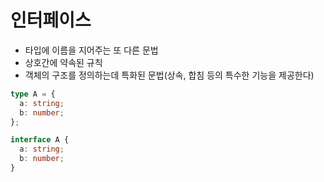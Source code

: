# 인터페이스

- 타입에 이름을 지어주는 또 다른 문법
- 상호간에 약속된 규칙
- 객체의 구조를 정의하는데 특화된 문법(상속, 합침 등의 특수한 기능을 제공한다)

```ts
type A = {
  a: string;
  b: number;
};

interface A {
  a: string;
  b: number;
}
```
